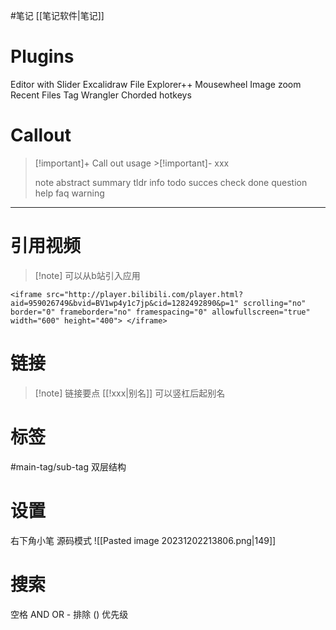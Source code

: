#笔记 [[笔记软件|笔记]]
# Plugins
Editor with Slider
Excalidraw
File Explorer++
Mousewheel Image zoom
Recent Files
Tag Wrangler
Chorded hotkeys

 
# Callout
>[!important]+ Call out usage
>\>[!important]- xxx
>
>note
>abstract summary tldr
>info todo
>succes check done
>question help faq
>warning


---

# 引用视频

>[!note] 可以从b站引入应用
```shell
<iframe src="http://player.bilibili.com/player.html?aid=959026749&bvid=BV1wp4y1c7jp&cid=1282492890&p=1" scrolling="no" border="0" frameborder="no" framespacing="0" allowfullscreen="true" width="600" height="400"> </iframe>
```


# 链接
>[!note] 链接要点
>\[\[!xxx|别名]] 可以竖杠后起别名

# 标签
\#main-tag/sub-tag
双层结构

# 设置
右下角小笔 源码模式
![[Pasted image 20231202213806.png|149]]

# 搜索
空格  AND
OR
\-  排除
() 优先级

